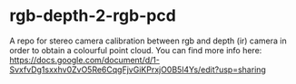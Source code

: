 # rgb-depth-2-rgb-pcd
A repo for stereo camera calibration between rgb and depth (ir) camera in order to obtain a colourful point cloud. 
You can find more info here: https://docs.google.com/document/d/1-SvxfvDg1sxxhv0ZvO5Re6CqgFjvGiKPrxjO0B5l4Ys/edit?usp=sharing
